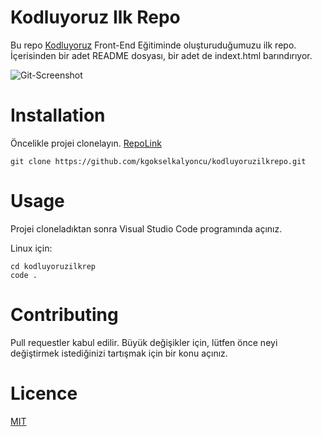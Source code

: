# Kodluyoruz Ilk Repo

Bu repo [Kodluyoruz](https://www.kodluyoruz.org/) Front-End Eğitiminde oluşturuduğumuzu ilk repo. İçerisinden bir adet README dosyası, bir adet de indext.html barındırıyor.

![Git-Screenshot](/image/git-repo-screenshot.png)

# Installation

Öncelikle projei clonelayın. [RepoLink](https://github.com/kgokselkalyoncu/kodluyoruzilkrepo.git)

```
git clone https://github.com/kgokselkalyoncu/kodluyoruzilkrepo.git
```

# Usage

Projei cloneladıktan sonra Visual Studio Code programında açınız.

Linux için:

```
cd kodluyoruzilkrep
code .
```

# Contributing

Pull requestler kabul edilir. Büyük değişikler için, lütfen önce neyi değiştirmek istediğinizi tartışmak için bir konu açınız.

# Licence

[MIT](https://choosealicense.com/licenses/mit/)